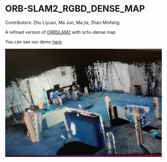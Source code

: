 # ORB-SLAM2_RGBD_DENSE_MAP

Contributors: Zhu Liyuan, Ma Jun, Ma jie, Zhao Minfang. 

A refined version of [ORBSLAM2](https://github.com/raulmur/ORB_SLAM2) with octo-dense map

You can see our demo [here](https://www.bilibili.com/video/BV1h7411q7oo) 

![image](https://github.com/Zhu-Liyuan/ORB-SLAM2_RGBD_DENSE_MAP/blob/zly1/images/%E5%9B%BE%E7%89%871.jpg)
